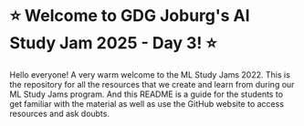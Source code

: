 # :star: Welcome to GDG Joburg's AI Study Jam 2025 - Day 3! :star:

Hello everyone! A very warm welcome to the ML Study Jams 2022. This is the repository for all the resources that we create and learn from during our ML Study Jams program. And this README is a guide for the students to get familiar with the material as well as use the GitHub website to access resources and ask doubts.
